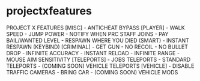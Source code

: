 # projectxfeatures

PROJECT X
FEATURES
[MISC]
    - ANTICHEAT BYPASS
[PLAYER]
    - WALK SPEED
    - JUMP POWER
    - NOTIFY WHEN PRC STAFF JOINS
    - PAY BAIL/WANTED LEVEL
    - RESPAWN WHERE YOU DIED (SMART)
    - INSTANT RESPAWN (KEYBIND)
[CRIMINAL]
    - GET GUN
    - NO RECOIL
    - NO BULLET DROP
    - INFINITE ACCURACY
    - INSTANT RELOAD
    - INFINITE RANGE
    - MOUSE AIM SENSITIVITY
[TELEPORTS]
    - JOBS TELEPORTS
    - STANDARD TELEPORTS
    - (COMING SOON) VEHICLE TELEPORTS
[VEHICLE]
    - DISABLE TRAFFIC CAMERAS
    - BRING CAR
    - (COMING SOON) VEHICLE MODS

